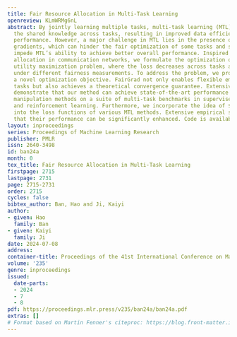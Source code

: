 ```yaml
---
title: Fair Resource Allocation in Multi-Task Learning
openreview: KLmWRMg6nL
abstract: By jointly learning multiple tasks, multi-task learning (MTL) can leverage
  the shared knowledge across tasks, resulting in improved data efficiency and generalization
  performance. However, a major challenge in MTL lies in the presence of conflicting
  gradients, which can hinder the fair optimization of some tasks and subsequently
  impede MTL’s ability to achieve better overall performance. Inspired by fair resource
  allocation in communication networks, we formulate the optimization of MTL as a
  utility maximization problem, where the loss decreases across tasks are maximized
  under different fairness measurements. To address the problem, we propose FairGrad,
  a novel optimization objective. FairGrad not only enables flexible emphasis on certain
  tasks but also achieves a theoretical convergence guarantee. Extensive experiments
  demonstrate that our method can achieve state-of-the-art performance among gradient
  manipulation methods on a suite of multi-task benchmarks in supervised learning
  and reinforcement learning. Furthermore, we incorporate the idea of $\alpha$-fairness
  into the loss functions of various MTL methods. Extensive empirical studies demonstrate
  that their performance can be significantly enhanced. Code is available at https://github.com/OptMN-Lab/fairgrad.
layout: inproceedings
series: Proceedings of Machine Learning Research
publisher: PMLR
issn: 2640-3498
id: ban24a
month: 0
tex_title: Fair Resource Allocation in Multi-Task Learning
firstpage: 2715
lastpage: 2731
page: 2715-2731
order: 2715
cycles: false
bibtex_author: Ban, Hao and Ji, Kaiyi
author:
- given: Hao
  family: Ban
- given: Kaiyi
  family: Ji
date: 2024-07-08
address:
container-title: Proceedings of the 41st International Conference on Machine Learning
volume: '235'
genre: inproceedings
issued:
  date-parts:
  - 2024
  - 7
  - 8
pdf: https://proceedings.mlr.press/v235/ban24a/ban24a.pdf
extras: []
# Format based on Martin Fenner's citeproc: https://blog.front-matter.io/posts/citeproc-yaml-for-bibliographies/
---
```

